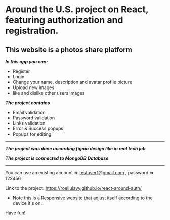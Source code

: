 # Around the U.S. project on React, featuring authorization and registration.

## This website is a photos share platform

**_In this app you can:_**
- Register
- Login
- Change your name, description and avatar profile picture
- Upload new images
- like and dislike other users images

**_The project contains_**
- Email validation
- Password validation
- Links validation
- Error & Success popups
- Popups for editing

---

**_The project was done according figma design like in real tech job_**

**_The project is connected to MongoDB Database_**

---

You can use an existing account => testuser1@gmail.com , password => 123456

Link to the project: https://roeilulavy.github.io/react-around-auth/

- Note this is a Responsive website that adjust itself according to the device it's on.

Have fun!
